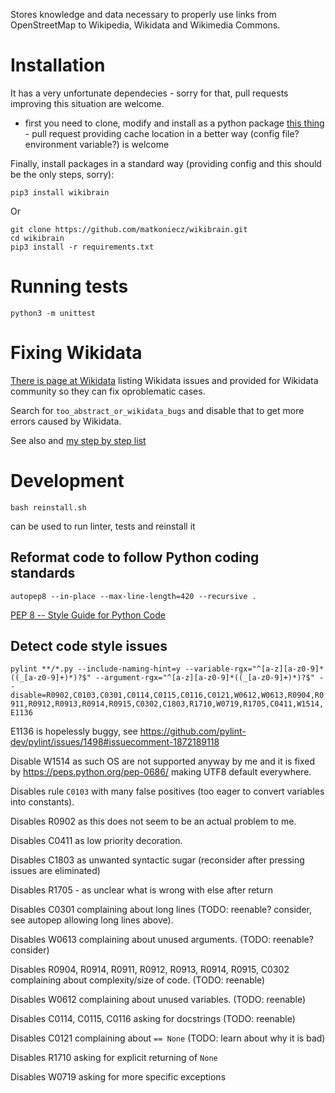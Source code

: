 Stores knowledge and data necessary to properly use links from OpenStreetMap to Wikipedia, Wikidata and Wikimedia Commons.

# Installation

It has a very unfortunate dependecies - sorry for that, pull requests improving this situation are welcome.

- first you need to clone, modify and install as a python package [this thing](https://codeberg.org/matkoniecz/osm_handling_config) - pull request providing cache location in a better way (config file? environment variable?) is welcome

Finally, install packages in a standard way (providing config and this should be the only steps, sorry):

`pip3 install wikibrain`

Or 

```
git clone https://github.com/matkoniecz/wikibrain.git
cd wikibrain
pip3 install -r requirements.txt
```

# Running tests

`python3 -m unittest`

# Fixing Wikidata

[There is page at Wikidata](https://www.wikidata.org/wiki/User:Mateusz_Konieczny/failing_testcases) listing Wikidata issues and provided for Wikidata community so they can fix oproblematic cases.

Search for `too_abstract_or_wikidata_bugs` and disable that to get more errors caused by Wikidata.

See also and [my step by step list](https://www.wikidata.org/wiki/User:Mateusz_Konieczny#Ontology_on_Wikidata_is_systematically_broken)

# Development

`bash reinstall.sh`

can be used to run linter, tests and reinstall it

## Reformat code to follow Python coding standards

`autopep8 --in-place --max-line-length=420 --recursive .`

[PEP 8 -- Style Guide for Python Code](https://www.python.org/dev/peps/pep-0008/)

## Detect code style issues

`pylint **/*.py --include-naming-hint=y --variable-rgx="^[a-z][a-z0-9]*((_[a-z0-9]+)*)?$" --argument-rgx="^[a-z][a-z0-9]*((_[a-z0-9]+)*)?$" --disable=R0902,C0103,C0301,C0114,C0115,C0116,C0121,W0612,W0613,R0904,R0911,R0912,R0913,R0914,R0915,C0302,C1803,R1710,W0719,R1705,C0411,W1514,E1136`

E1136 is hopelessly buggy, see https://github.com/pylint-dev/pylint/issues/1498#issuecomment-1872189118

Disable W1514 as such OS are not supported anyway by me and it is fixed by https://peps.python.org/pep-0686/ making UTF8 default everywhere.

Disables rule `C0103` with many false positives (too eager to convert variables into constants).

Disables R0902 as this does not seem to be an actual problem to me.

Disables C0411 as low priority decoration.

Disables C1803 as unwanted syntactic sugar (reconsider after pressing issues are eliminated)

Disables R1705 - as unclear what is wrong with else after return

Disables C0301 complaining about long lines (TODO: reenable? consider, see autopep allowing long lines above).

Disables W0613 complaining about unused arguments. (TODO: reenable? consider)

Disables R0904, R0914, R0911, R0912, R0913, R0914, R0915, C0302 complaining about complexity/size of code. (TODO: reenable)

Disables W0612 complaining about unused variables. (TODO: reenable)

Disables C0114, C0115, C0116 asking for docstrings (TODO: reenable)

Disables C0121 complaining about `== None` (TODO: learn about why it is bad)

Disables R1710 asking for explicit returning of `None`

Disables W0719 asking for more specific exceptions
